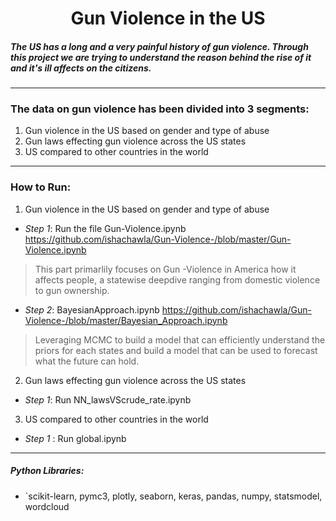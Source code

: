 # <center> Gun Violence in the US </center>

##### The US has a long and a very painful history of gun violence. Through this project we are trying to understand the reason behind the rise of it and it's ill affects on the citizens. 
****
### The data on gun violence has been divided into 3 segments: 
1. Gun violence in the US based on gender and type of abuse
2. Gun laws effecting gun violence across the US states
3. US compared to other countries in the world
****
### How to Run:
1. Gun violence in the US based on gender and type of abuse

* _Step 1_: Run the file Gun-Violence.ipynb
<a> https://github.com/ishachawla/Gun-Violence-/blob/master/Gun-Violence.ipynb </a>
> This part primarlily focuses on Gun -Violence in America how it affects people, a statewise deepdive ranging from domestic violence to gun ownership.

* _Step 2_: BayesianApproach.ipynb
<a> https://github.com/ishachawla/Gun-Violence-/blob/master/Bayesian_Approach.ipynb </a>
> Leveraging MCMC to build a model that can efficiently understand the priors for each states and build a model that can be used to forecast what the future can hold.

2. Gun laws effecting gun violence across the US states
* _Step 1_: Run NN_lawsVScrude_rate.ipynb
3. US compared to other countries in the world
* _Step 1_ : Run global.ipynb
****
##### Python Libraries: 
- `scikit-learn, pymc3, plotly, seaborn, keras, pandas, numpy, statsmodel, wordcloud



                                

